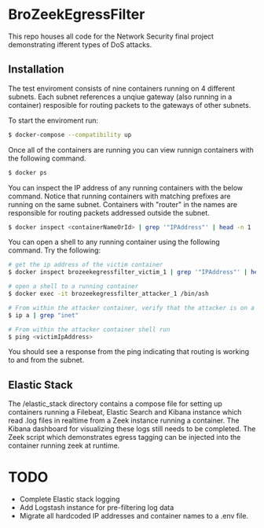 # BroZeekEgressFilter

This repo houses all code for the Network Security final project demonstrating ifferent types of DoS attacks. 

## Installation

The test enviroment consists of nine containers running on 4 different subnets. Each subnet references a unqiue gateway (also running in a container) resposible for routing packets to the gateways of other subnets. 

To start the enviroment run:

```bash
$ docker-compose --compatibility up 
```

Once all of the containers are running you can view runnign containers with the following command. 

```bash 
$ docker ps
````

You can inspect the IP address of any running containers with the below command. Notice that running containers with matching prefixes are running on the same subnet. Containers with "router" in the names are responsible for routing packets addressed outside the subnet. 

```bash
$ docker inspect <containerNameOrId> | grep '"IPAddress"' | head -n 1
```

You can open a shell to any running container using the following command. Try the following:

```bash
# get the ip address of the victim container
$ docker inspect brozeekegressfilter_victim_1 | grep '"IPAddress"' | head -n 1

# open a shell to a running container
$ docker exec -it brozeekegressfilter_attacker_1 /bin/ash

# From within the attacker container, verify that the attacker is on a subnet outside the victim container
$ ip a | grep "inet"

# From within the attacker container shell run
$ ping <victimIpAddress>
```

You should see a response from the ping indicating that routing is working to and from the subnet. 

## Elastic Stack

The /elastic_stack directory contains a compose file for setting up containers running a Filebeat, Elastic Search and Kibana instance which read .log files in realtime from a Zeek instance running a container. The Kibana dashboard for visualizing these logs still needs to be completed. The Zeek script which demonstrates egress tagging can be injected into the container running zeek at runtime. 

# TODO

- Complete Elastic stack logging 
- Add Logstash instance for pre-filtering log data 
- Migrate all hardcoded IP addresses and container names to a .env file. 
